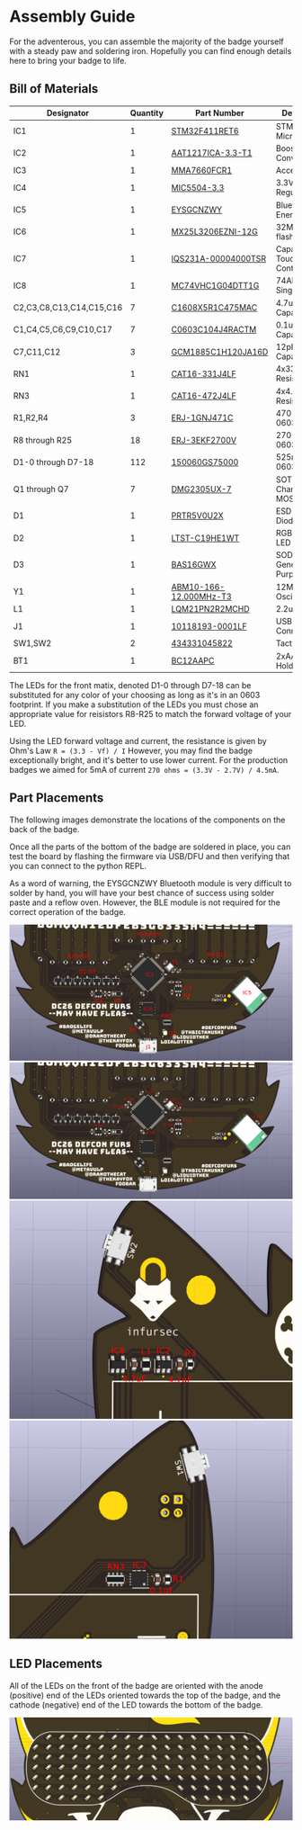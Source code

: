 Assembly Guide
==============

For the adventerous, you can assemble the majority of the badge yourself with a steady paw
and soldering iron. Hopefully you can find enough details here to bring your badge to life.

Bill of Materials
-----------------

| Designator                | Quantity | Part Number                                                                                   | Description |
|---------------------------|----------|-----------------------------------------------------------------------------------------------|-------------|
| IC1                       | 1        | [STM32F411RET6](https://www.mouser.com/ProductDetail/511-STM32F401RET6)                       | STM32F4 Microcontroller |
| IC2                       | 1        | [AAT1217ICA-3.3-T1](https://www.mouser.com/ProductDetail/873-AAT1217ICA3.3T1)                 | Boost Converter |
| IC3                       | 1        | [MMA7660FCR1](http://www.newark.com/nxp/mma7660fct/3-axis-accelerometer-1-5g-dfn/dp/74P0443?st=MMA7660) | Accelerometer |
| IC4                       | 1        | [MIC5504-3.3](https://www.mouser.com/ProductDetail/998-MIC5504-3.3YM5TR)                      | 3.3V LDO Regulator |
| IC5                       | 1        | [EYSGCNZWY](https://www.mouser.com/ProductDetail/963-EYSGCNZWY)                               | Bluetooth Low Energy Module |
| IC6                       | 1        | [MX25L3206EZNI-12G](https://www.digikey.com/product-detail/en/macronix/MX25L3206EZNI-12G/1092-1077-ND/2744760) | 32Mbit SPI flash |
| IC7                       | 1        | [IQS231A-00004000TSR](https://www.mouser.com/ProductDetail/957-IQS231A004000TSR)              | Capacative Touch Controller |
| IC8                       | 1        | [MC74VHC1G04DTT1G](https://www.mouser.com/ProductDetail/863-MC74VHC1G04DTT1G)                 | 74AHC1G04 Single Inverter |
| C2,C3,C8,C13,C14,C15,C16  | 7        | [C1608X5R1C475MAC](https://www.mouser.com/ProductDetail/810-C1608X5R1C475MAC)                 | 4.7uF MLCC Capacitor |
| C1,C4,C5,C6,C9,C10,C17    | 7        | [C0603C104J4RACTM](https://www.mouser.com/ProductDetail/80-C0603C104J4RACTM)                  | 0.1uF MLCC Capacitor |
| C7,C11,C12                | 3        | [GCM1885C1H120JA16D](https://www.mouser.com/ProductDetail/81-GCM1885C1H120JA6D)               | 12pF MLCC Capacitor |
| RN1                       | 1        | [CAT16-331J4LF](https://www.mouser.com/ProductDetail/652-CAT16-331J4LF)                       | 4x330 Ohm Resistor Array |
| RN3                       | 1        | [CAT16-472J4LF](https://www.mouser.com/ProductDetail/652-CAT16-472J4LF)                       | 4x4.7k Ohm Resistor Array |
| R1,R2,R4                  | 3        | [ERJ-1GNJ471C](https://www.mouser.com/ProductDetail/667-ERJ-1GNJ471C)                         | 470 Ohm 0603 Resistor |
| R8 through R25            | 18       | [ERJ-3EKF2700V](https://www.mouser.com/ProductDetail/667-ERJ-3EKF2700V)                       | 270 Ohm 0603 Resistor |
| D1-0 through D7-18        | 112      | [150060GS75000](https://www.mouser.com/ProductDetail/710-150060GS75000)                       | 525nm Green 0603 LED |
| Q1 through Q7             | 7        | [DMG2305UX-7](https://www.mouser.com/ProductDetail/621-DMG2305UX-7)                           | SOT-23 P-Channel MOSFET |
| D1                        | 1        | [PRTR5V0U2X](https://www.mouser.com/ProductDetail/771-PRTR5V0U2X-T-R)                         | ESD Protection Diode |
| D2                        | 1        | [LTST-C19HE1WT](https://www.mouser.com/ProductDetail/859-LTST-C19HE1WT)                       | RGB Status LED |
| D3                        | 1        | [BAS16GWX](https://www.mouser.com/ProductDetail/841-BAS16GWX)                                 | SOD-123 General Purpose Diode |
| Y1                        | 1        | [ABM10-166-12.000MHz-T3](https://www.mouser.com/ProductDetail/815-ABM10-166-12T)              | 12MHz Crystal Oscillator |
| L1                        | 1        | [LQM21PN2R2MCHD](https://www.mouser.com/ProductDetail/81-LQM21PN2R2MCHD)                      | 2.2uH Inductor |
| J1                        | 1        | [10118193-0001LF](https://www.mouser.com/ProductDetail/649-10118193-0001LF)                   | USB Micro-B Connector |
| SW1,SW2                   | 2        | [434331045822](https://www.digikey.com/product-detail/en/wurth-electronics-inc/434331045822/732-7055-1-ND/5225503) | Tactile Switch |
| BT1                       | 1        | [BC12AAPC](https://www.digikey.com/product-detail/en/mpd-memory-protection-devices/BC12AAPC/BC12AAPC-ND/2439230) | 2xAA Battery Holder |

The LEDs for the front matix, denoted D1-0 through D7-18 can be substituted for any color
of your choosing as long as it's in an 0603 footprint. If you make a substitution of the
LEDs you must chose an appropriate value for reisistors R8-R25  to match the forward
voltage of your LED.

Using the LED forward voltage and current, the resistance is given by Ohm's Law
`R = (3.3 - Vf) / I` However, you may find the badge exceptionally bright, and it's
better to use lower current. For the production badges we aimed for 5mA of current
`270 ohms = (3.3V - 2.7V) / 4.5mA`.

Part Placements
---------------
The following images demonstrate the locations of the components on the back of the badge.

Once all the parts of the bottom of the badge are soldered in place, you can test the board
by flashing the firmware via USB/DFU and then verifying that you can connect to the python
REPL.

As a word of warning, the EYSGCNZWY Bluetooth module is very difficult to solder by hand,
you will have your best chance of success using solder paste and a reflow oven. However,
the BLE module is not required for the correct operation of the badge.

![Component Placement](img/dcfurs-back-components.png "Component Placement")
![Capacitor Placement](img/dcfurs-back-capacitors.png "Capacitor Placement")
![Power Supplies](img/dcfurs-back-power.png "Power Supplies")
![Accelerometer](img/dcfurs-back-accel.png "Accelerometer")

LED Placements
--------------
All of the LEDs on the front of the badge are oriented with the anode (positive) end of the
LEDs oriented towards the top of the badge, and the cathode (negative) end of the LED
towards the bottom of the badge.

![Front LED Matrix](img/dcfurs-front-matrix.png "Front LED Matrix")